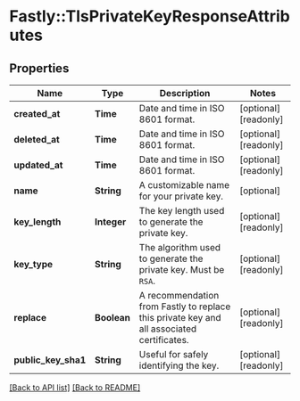 # Fastly::TlsPrivateKeyResponseAttributes

## Properties

| Name | Type | Description | Notes |
| ---- | ---- | ----------- | ----- |
| **created_at** | **Time** | Date and time in ISO 8601 format. | [optional][readonly] |
| **deleted_at** | **Time** | Date and time in ISO 8601 format. | [optional][readonly] |
| **updated_at** | **Time** | Date and time in ISO 8601 format. | [optional][readonly] |
| **name** | **String** | A customizable name for your private key. | [optional] |
| **key_length** | **Integer** | The key length used to generate the private key. | [optional][readonly] |
| **key_type** | **String** | The algorithm used to generate the private key. Must be `RSA`. | [optional][readonly] |
| **replace** | **Boolean** | A recommendation from Fastly to replace this private key and all associated certificates. | [optional][readonly] |
| **public_key_sha1** | **String** | Useful for safely identifying the key. | [optional][readonly] |

[[Back to API list]](../../README.md#endpoints) [[Back to README]](../../README.md)

